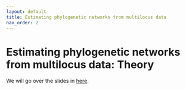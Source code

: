 ```yaml
---
layout: default
title: Estimating phylogenetic networks from multilocus data
nav_order: 2
---
```


# Estimating phylogenetic networks from multilocus data: Theory

We will go over the slides in [here](https://github.com/solislemuslab/snaq-tutorial/blob/master/lecture-notes/talk-networks-rbg-2023.pdf).